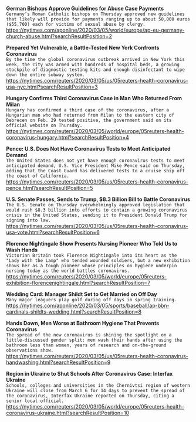 **German Bishops Approve Guidelines for Abuse Case Payments**\
`Germany’s Roman Catholic bishops on Thursday approved new guidelines that likely will provide for payments ranging up to about 50,000 euros ($55,700) each for victims of sexual abuse by clergy.`\
https://nytimes.com/aponline/2020/03/05/world/europe/ap-eu-germany-church-abuse.html?searchResultPosition=2

**Prepared Yet Vulnerable, a Battle-Tested New York Confronts Coronavirus**\
`By the time the global coronavirus outbreak arrived in New York this week, the city was armed with hundreds of hospital beds, a growing stockpile of diagnostic testing kits and enough disinfectant to wipe down the entire subway system.   `\
https://nytimes.com/reuters/2020/03/05/us/05reuters-health-coronavirus-usa-nyc.html?searchResultPosition=3

**Hungary Confirms Third Coronavirus Case in Man Who Returned From Milan**\
`Hungary has confirmed a third case of the coronavirus, after a Hungarian man who had returned from Milan to the eastern city of Debrecen on Feb. 29 tested positive, the government said on its official website on Thursday.`\
https://nytimes.com/reuters/2020/03/05/world/europe/05reuters-health-coronavirus-hungary.html?searchResultPosition=4

**Pence: U.S. Does Not Have Coronavirus Tests to Meet Anticipated Demand**\
`The United States does not yet have enough coronavirus tests to meet anticipated demand, U.S. Vice President Mike Pence said on Thursday, adding that the Coast Guard has delivered tests to a cruise ship off the coast of California.`\
https://nytimes.com/reuters/2020/03/05/us/05reuters-health-coronavirus-pence.html?searchResultPosition=5

**U.S. Senate Passes, Sends to Trump, $8.3 Billion Bill to Battle Coronavirus**\
`The U.S. Senate on Thursday overwhelmingly approved legislation that would rush $8.3 billion into efforts to contain a growing coronavirus crisis in the United States, sending it to President Donald Trump for signing into law.`\
https://nytimes.com/reuters/2020/03/05/us/05reuters-health-coronavirus-usa-vote.html?searchResultPosition=6

**Florence Nightingale Show Presents Nursing Pioneer Who Told Us to Wash Hands**\
`Victorian Britain took Florence Nightingale into its heart as the "Lady with the Lamp" who tended wounded soldiers, but a new exhibition shows her as a tough pioneer whose principles on hygiene underpin nursing today as the world battles coronavirus.    `\
https://nytimes.com/reuters/2020/03/05/world/europe/05reuters-exhibition-florencenightingale.html?searchResultPosition=7

**Wedding Card: Manager Shildt Set to Get Married on Off Day**\
`Many major leaguers play golf during off days in spring training.`\
https://nytimes.com/aponline/2020/03/05/sports/baseball/ap-bbn-cardinals-shildts-wedding.html?searchResultPosition=8

**Hands Down, Men Worse at Bathroom Hygiene That Prevents Coronavirus**\
`The spread of the new coronavirus is shining the spotlight on a little-discussed gender split: men wash their hands after using the bathroom less than women, years of research and on-the-ground observations show.     `\
https://nytimes.com/reuters/2020/03/05/us/05reuters-health-coronavirus-handwashing.html?searchResultPosition=9

**Region in Ukraine to Shut Schools After Coronavirus Case: Interfax Ukraine**\
`Schools, colleges and universities in the Chernivtsi region of western Ukraine will close from March 6 for 14 days to prevent the spread of the coronavirus, Interfax Ukraine reported on Thursday, citing a senior local official.`\
https://nytimes.com/reuters/2020/03/05/world/europe/05reuters-health-coronavirus-ukraine.html?searchResultPosition=10

